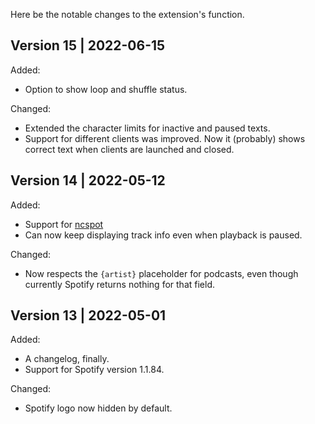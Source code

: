 Here be the notable changes to the extension's function.

## Version 15 | 2022-06-15

Added:

- Option to show loop and shuffle status.

Changed:

- Extended the character limits for inactive and paused texts.
- Support for different clients was improved. Now it (probably) shows correct text when clients are launched and closed. 

## Version 14 | 2022-05-12

Added:

- Support for [ncspot](https://github.com/hrkfdn/ncspot)
- Can now keep displaying track info even when playback is paused.

Changed:

- Now respects the `{artist}` placeholder for podcasts, even though currently Spotify returns nothing for that field.

## Version 13 | 2022-05-01

Added:

- A changelog, finally.
- Support for Spotify version 1.1.84.

Changed:

- Spotify logo now hidden by default.

